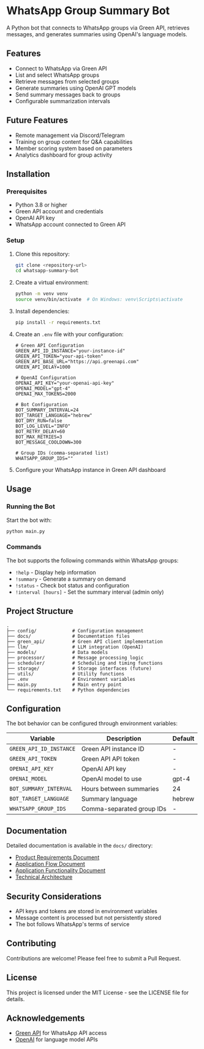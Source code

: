 # WhatsApp Group Summary Bot

A Python bot that connects to WhatsApp groups via Green API, retrieves messages, and generates summaries using OpenAI's language models.

## Features

- Connect to WhatsApp via Green API
- List and select WhatsApp groups
- Retrieve messages from selected groups
- Generate summaries using OpenAI GPT models
- Send summary messages back to groups
- Configurable summarization intervals

## Future Features

- Remote management via Discord/Telegram
- Training on group content for Q&A capabilities
- Member scoring system based on parameters
- Analytics dashboard for group activity

## Installation

### Prerequisites

- Python 3.8 or higher
- Green API account and credentials
- OpenAI API key
- WhatsApp account connected to Green API

### Setup

1. Clone this repository:
   ```bash
   git clone <repository-url>
   cd whatsapp-summary-bot
   ```

2. Create a virtual environment:
   ```bash
   python -m venv venv
   source venv/bin/activate  # On Windows: venv\Scripts\activate
   ```

3. Install dependencies:
   ```bash
   pip install -r requirements.txt
   ```

4. Create an `.env` file with your configuration:
   ```
   # Green API Configuration  
   GREEN_API_ID_INSTANCE="your-instance-id"  
   GREEN_API_TOKEN="your-api-token"  
   GREEN_API_BASE_URL="https://api.greenapi.com"
   GREEN_API_DELAY=1000  
   
   # OpenAI Configuration
   OPENAI_API_KEY="your-openai-api-key"
   OPENAI_MODEL="gpt-4"
   OPENAI_MAX_TOKENS=2000
   
   # Bot Configuration
   BOT_SUMMARY_INTERVAL=24
   BOT_TARGET_LANGUAGE="hebrew"
   BOT_DRY_RUN=false
   BOT_LOG_LEVEL="INFO"
   BOT_RETRY_DELAY=60
   BOT_MAX_RETRIES=3
   BOT_MESSAGE_COOLDOWN=300
   
   # Group IDs (comma-separated list)
   WHATSAPP_GROUP_IDS=""
   ```

5. Configure your WhatsApp instance in Green API dashboard

## Usage

### Running the Bot

Start the bot with:

```bash
python main.py
```

### Commands

The bot supports the following commands within WhatsApp groups:

- `!help` - Display help information
- `!summary` - Generate a summary on demand
- `!status` - Check bot status and configuration
- `!interval [hours]` - Set the summary interval (admin only)

## Project Structure

```
.
├── config/             # Configuration management
├── docs/               # Documentation files
├── green_api/          # Green API client implementation
├── llm/                # LLM integration (OpenAI)
├── models/             # Data models
├── processor/          # Message processing logic
├── scheduler/          # Scheduling and timing functions
├── storage/            # Storage interfaces (future)
├── utils/              # Utility functions
├── .env                # Environment variables
├── main.py             # Main entry point
└── requirements.txt    # Python dependencies
```

## Configuration

The bot behavior can be configured through environment variables:

| Variable | Description | Default |
|----------|-------------|---------|
| `GREEN_API_ID_INSTANCE` | Green API instance ID | - |
| `GREEN_API_TOKEN` | Green API API token | - |
| `OPENAI_API_KEY` | OpenAI API key | - |
| `OPENAI_MODEL` | OpenAI model to use | gpt-4 |
| `BOT_SUMMARY_INTERVAL` | Hours between summaries | 24 |
| `BOT_TARGET_LANGUAGE` | Summary language | hebrew |
| `WHATSAPP_GROUP_IDS` | Comma-separated group IDs | - |

## Documentation

Detailed documentation is available in the `docs/` directory:

- [Product Requirements Document](docs/product_requirements_document.md)
- [Application Flow Document](docs/app_flow_document.md)
- [Application Functionality Document](docs/app_functionality_document.md)
- [Technical Architecture](docs/technical_architecture.md)

## Security Considerations

- API keys and tokens are stored in environment variables
- Message content is processed but not persistently stored
- The bot follows WhatsApp's terms of service

## Contributing

Contributions are welcome! Please feel free to submit a Pull Request.

## License

This project is licensed under the MIT License - see the LICENSE file for details.

## Acknowledgements

- [Green API](https://green-api.com/) for WhatsApp API access
- [OpenAI](https://openai.com/) for language model APIs 